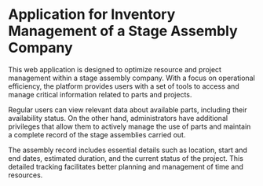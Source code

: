 <h1>Application for Inventory Management of a Stage Assembly Company</h1>

<p>
  This web application is designed to optimize resource and project management within a stage assembly company. With a focus on operational efficiency, the platform provides users with a set of tools to access and manage critical information related to parts and projects.

Regular users can view relevant data about available parts, including their availability status. On the other hand, administrators have additional privileges that allow them to actively manage the use of parts and maintain a complete record of the stage assemblies carried out.

The assembly record includes essential details such as location, start and end dates, estimated duration, and the current status of the project. This detailed tracking facilitates better planning and management of time and resources.
</p>
